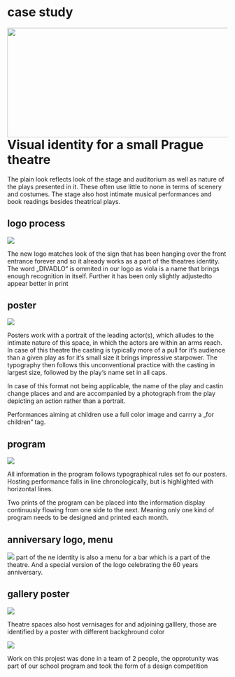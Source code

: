 # case study

<img align="right" width="600" height="250" src="logo2.jpg">
                                       
# Visual identity for a small Prague  theatre
The plain look reflects look of the stage and auditorium as well as nature of the plays presented in it. These often use little to none in terms of scenery and costumes. The stage also host intimate musical performances and book readings besides theatrical plays.

## logo process
<img src="logo-process.jpg">

The new logo matches look of the sign that has been hanging over the front entrance forever and so it already works as a part of the theatres identity. The word „DIVADLO“ is ommited in our logo as viola is a name that brings enough recognition in itself. Further it has been only slightly adjustedto appear better in print

## poster

<img src="posters.jpg">

Posters work with a portrait of the leading actor(s), which alludes to the intimate nature of this space, in which the actors are within an arms reach. In case of this theatre the casting is typically more of a pull for it‘s audience than a given play as for it‘s small size it brings impressive starpower. The typography then follows this unconventional practice with the casting in largest size, followed by the play‘s name set in all caps.

In case of this format not being applicable, the name of the play and castin change places and and are accompanied by a photograph from the play depicting an action rather than a portrait.

Performances aiming at children use a full color image and carrry a  „for children“ tag.

## program

<img src="program.jpg">

All information in the program follows typographical rules set fo our posters. Hosting performance falls in line chronologically, but is highlighted with horizontal lines.

Two prints of the program can be placed into the information display continuusly flowing from one side to the next. Meaning only one kind of program needs to be designed and printed each month.

## anniversary logo, menu

<img src="logo-60.jpg">
part of the ne identity is also a menu for a bar which is a part of the theatre.
And a special version of the logo celebrating the 60 years anniversary.

## gallery poster

<img src="gallery-poster.jpg">

Theatre spaces also host vernisages for and adjoining galllery, those are identified by a poster  with different backghround color

<img src="gate.jpg">

Work on this projest was done in a team of 2 people, the opprotunity was part of our school program and took the form of a design competition
